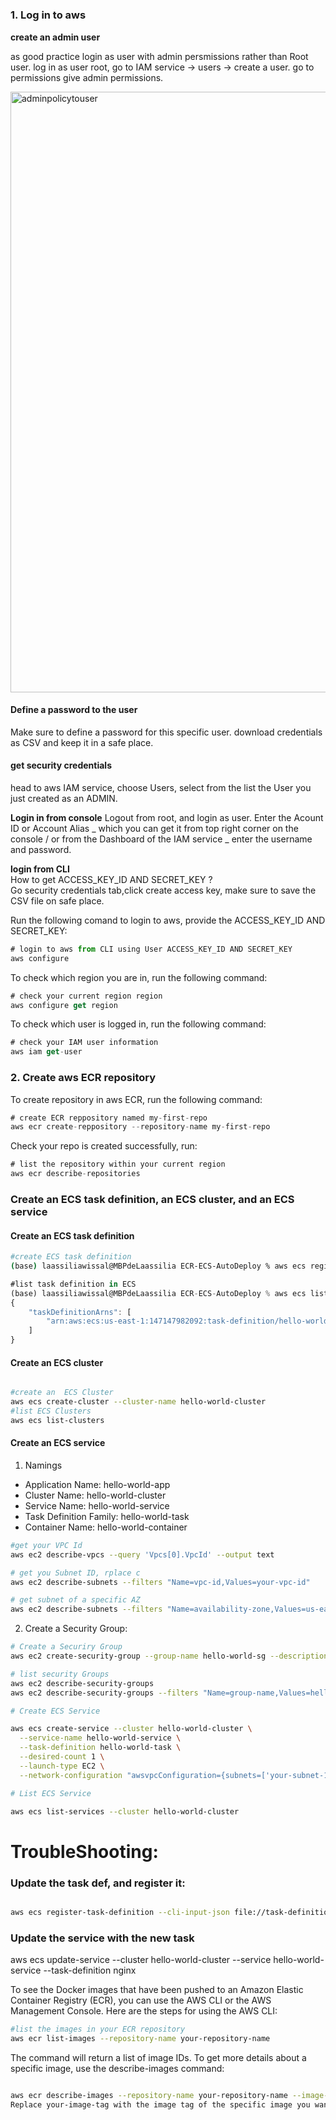 #


<h3>1. Log in to aws</h3>

**create an admin user**  
  
as good practice login as user with admin persmissions rather than Root user. 
log in as user root, go to IAM service -> users -> create a user. 
go to permissions give admin permissions. 


<div center>
  <img width="961" alt="adminpolicytouser" src="https://github.com/laassiliawissal/ECR-ECS-AutoDeploy/assets/42965555/634cdc11-fa4e-4ba1-a45f-d2f294a37121">
</div>

<h4> Define a password to the user </h4>

Make sure to define a password for this specific user. download credentials as CSV and keep it in a safe place.
<h4> get security credentials</h4>
head to aws IAM service, choose Users, select from the list the User you just created as an ADMIN. 


**Login in from console**
 Logout from root, and login as user. Enter the Acount ID or Account Alias _ which you can get it from top right corner on the console / or from the Dashboard of the IAM service _ enter the username and password.

 

**login from CLI**  
How to get ACCESS_KEY_ID AND SECRET_KEY ?  
Go security credentials tab,click create access key, make sure to save the CSV file on safe place.  
  
Run the following comand to login to aws, provide the ACCESS_KEY_ID AND SECRET_KEY:  
```node.js
# login to aws from CLI using User ACCESS_KEY_ID AND SECRET_KEY
aws configure

```

To check which region you are in, run the following command:

```node.js
# check your current region region
aws configure get region

```

To check which user is logged in, run the following command:

```node.js
# check your IAM user information
aws iam get-user

```

<h3>2. Create aws ECR repository</h3>  
To create repository in aws ECR, run the following command:  


```node.js
# create ECR reppository named my-first-repo
aws ecr create-reppository --repository-name my-first-repo

```
Check your repo is created successfully, run:  
```node.js
# list the repository within your current region
aws ecr describe-repositories

```

<h3>Create an ECS task definition, an ECS cluster, and an ECS service</h3>  
<h4> Create an ECS task definition </h4>

```sh
#create ECS task definition
(base) laassiliawissal@MBPdeLaassilia ECR-ECS-AutoDeploy % aws ecs register-task-definition --cli-input-json file://task-definition.json 

```


```js
#list task definition in ECS
(base) laassiliawissal@MBPdeLaassilia ECR-ECS-AutoDeploy % aws ecs list-task-definitions
{
    "taskDefinitionArns": [
        "arn:aws:ecs:us-east-1:147147982092:task-definition/hello-world-task:1"
    ]
}

```

<h4> Create an ECS cluster </h4>


```sh

#create an  ECS Cluster
aws ecs create-cluster --cluster-name hello-world-cluster
#list ECS Clusters
aws ecs list-clusters

```

<h4> Create an ECS service </h4>

1. Namings
- Application Name: hello-world-app  
- Cluster Name: hello-world-cluster  
- Service Name: hello-world-service  
- Task Definition Family: hello-world-task  
- Container Name: hello-world-container  

<!--
VPC ID: vpc-003915be8c017d689
Subnet ID 1: subnet-0e8463235bdd567e1
Subnet ID 2: "subnet-0e8463235bdd567e1
aws ec2 describe-subnets --filters "Name=vpc-id,Values=vpc-003915be8c017d689"
-->


```sh
#get your VPC Id
aws ec2 describe-vpcs --query 'Vpcs[0].VpcId' --output text

# get you Subnet ID, rplace c
aws ec2 describe-subnets --filters "Name=vpc-id,Values=your-vpc-id"

# get subnet of a specific AZ
aws ec2 describe-subnets --filters "Name=availability-zone,Values=us-east-1a,us-east-1b"

```

2. Create a Security Group:

```sh
# Create a Securiry Group
aws ec2 create-security-group --group-name hello-world-sg --description "Security group for Hello World app" --vpc-id your-vpc-id

# list security Groups
aws ec2 describe-security-groups
aws ec2 describe-security-groups --filters "Name=group-name,Values=hello-world-sg"

```

<!--
cluster hello-world-cluster
service-name hello-world-service
task-definition hello-world-task 
task-definition file named task-definition
repository-name my-first-repo
containe name: "hello-world-container",
            and "image": "nginx:latest",
-->


```sh
# Create ECS Service

aws ecs create-service --cluster hello-world-cluster \
  --service-name hello-world-service \
  --task-definition hello-world-task \
  --desired-count 1 \
  --launch-type EC2 \
  --network-configuration "awsvpcConfiguration={subnets=['your-subnet-1','your-subnet-2'],securityGroups=['your-sg-id']}"

# List ECS Service

aws ecs list-services --cluster hello-world-cluster

```


<!--
aws ecs create-service --cluster hello-world-cluster \
  --service-name hello-world-service \
  --task-definition hello-world-task \
  --desired-count 1 \
  --launch-type EC2 \
  --network-configuration "awsvpcConfiguration={subnets=['subnet-0e8463235bdd567e1','subnet-0e8463235bdd567e1'],securityGroups=['sg-0aa7a3e98a77d1061']}"


--> 



# TroubleShooting:


### Update the task def, and register  it:

```sh

aws ecs register-task-definition --cli-input-json file://task-definition.json
```



### Update the service with the new task
aws ecs update-service --cluster hello-world-cluster --service hello-world-service --task-definition nginx  


To see the Docker images that have been pushed to an Amazon Elastic Container Registry (ECR), you can use the AWS CLI or the AWS Management Console. Here are the steps for using the AWS CLI:   

```sh
#list the images in your ECR repository
aws ecr list-images --repository-name your-repository-name

```
  
The command will return a list of image IDs. To get more details about a specific image, use the describe-images command:  

```sh

aws ecr describe-images --repository-name your-repository-name --image-ids imageTag=your-image-tag
Replace your-image-tag with the image tag of the specific image you want to inspect.

```


